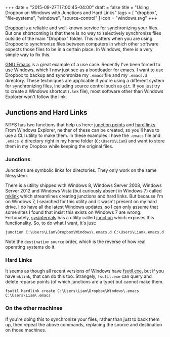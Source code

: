 +++
date = "2015-09-27T17:00:45-04:00"
draft = false
title = "Using Dropbox on Windows with Junctions and Hard Links"
tags = [ "dropbox", "file-systems", "windows", "source-control" ]
icon = "windows.svg"
+++

[Dropbox](https://db.tt/NtB1w0kg) is a reliable and well-known service for synchronizing your files. But one shortcoming is that there is no way to selectively synchronize files outside of the main "Dropbox" folder. This matters when you are using Dropbox to synchronize files between computers in which other software expects those files to be in a certain place. In Windows, there is a very simple way to fix this.

<!--more-->

[GNU Emacs](https://www.gnu.org/software/emacs/) is a great example of a use case. Recently I've been forced to use Windows, which I now just see as a bootloader for emacs. I want to use Dropbox to backup and synchronize my `.emacs` file and my `.emacs.d` directory. These techniques are applicable if you're using a different system for synchronizing files, including source control such as `git`. If you just try to create a Windows shortcut (`.lnk` file), most software other than Windows Explorer won't follow the link.

## Junctions and Hard Links

NTFS has two functions that help us here: [junction points](https://en.wikipedia.org/wiki/NTFS_junction_point) and [hard links](https://en.wikipedia.org/wiki/Hard_link). From Windows Explorer, neither of these can be created, so you'll have to use a CLI utility to make them. In these examples I have the `.emacs` file and `.emacs.d` directory right in my home folder (`C:\Users\Liam`) and want to store them in my Dropbox while keeping the original files.

### Junctions

Junctions are symbolic links for directories. They only work on the same filesystem.

There is a utility shipped with Windows 8, Windows Server 2008, Windows Server 2012 and Windows Vista (but curiously absent in Windows 7) called
[mklink](https://technet.microsoft.com/en-us/library/cc753194.aspx) which streamlines creating junctions and hard links. But because I'm on Windows 7, I searched for this utility and it wasn't present on my hard drive. I do have all the latest Windows updates, so I can only assume that some sites I found that insist this exists on Windows 7 are wrong. Fortunately, [sysinternals](https://technet.microsoft.com/en-us/sysinternals/default) has a utility called [junction](https://technet.microsoft.com/en-us/sysinternals/bb896768.aspx) which exposes this functionality. So, to do what I want, it's just:

```shell
junction C:\Users\Liam\Dropbox\Windows\.emacs.d C:\Users\Liam\.emacs.d
```

Note the `destination` `source` order, which is the reverse of how real operating systems do it.

### Hard Links

It seems as though all recent versions of Windows have [fsutil.exe](https://technet.microsoft.com/en-us/library/cc753059.aspx), but if you have `mklink`, that can do this too. Strangely, `fsutil.exe` can query and delete reparse points (of which junctions are a type) but cannot make them.

```shell
fsutil hardlink create C:\Users\Liam\Dropbox\Windows\.emacs C:\Users\Liam\.emacs
```

### On the other machines

If you're doing this to synchronize your files, rather than just to back them up, then repeat the above commands, replacing the source and destination on those machines.
